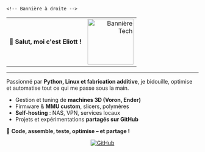 <table width="100%">
  <tr>
    <!-- Titre à gauche -->
    <td align="left" valign="middle">
      👋 <b>Salut, moi c'est Eliott !</b>
    </td>
    
    <!-- Bannière à droite -->
  <td align="right" valign="middle">
      <img src="https://external-content.duckduckgo.com/iu/?u=https%3A%2F%2Fwallpaperaccess.com%2Ffull%2F2641268.gif&f=1&nofb=1&ipt=ac68333f7d1817be55e516bbe26b4dbb2e48a7b5aba6b067be2f4e13081a5bbc" 
           alt="Bannière Tech" 
           width="120">
    </td>
  </tr>
</table>


---

Passionné par **Python, Linux et fabrication additive**, je bidouille, optimise et automatise tout ce qui me passe sous la main.  

- Gestion et tuning de **machines 3D (Voron, Ender)**  
- Firmware & **MMU custom**, slicers, polymères  
- **Self-hosting** : NAS, VPN, services locaux  
- Projets et expérimentations **partagés sur GitHub**  

🎯 **Code, assemble, teste, optimise – et partage !**  

<p align="center">
  <a href="https://github.com/EliottJVN" target="_blank">
    <img src="https://img.shields.io/badge/GitHub-000?style=for-the-badge&logo=github" alt="GitHub">
  </a>
</p>

